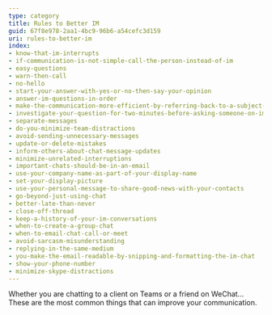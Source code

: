 ```yaml
---
type: category
title: Rules to Better IM
guid: 67f8e978-2aa1-4bc9-96b6-a54cefc3d159
uri: rules-to-better-im
index:
- know-that-im-interrupts
- if-communication-is-not-simple-call-the-person-instead-of-im
- easy-questions
- warn-then-call
- no-hello
- start-your-answer-with-yes-or-no-then-say-your-opinion
- answer-im-questions-in-order
- make-the-communication-more-efficient-by-referring-back-to-a-subject-of-an-email
- investigate-your-question-for-two-minutes-before-asking-someone-on-im
- separate-messages
- do-you-minimize-team-distractions
- avoid-sending-unnecessary-messages
- update-or-delete-mistakes
- inform-others-about-chat-message-updates
- minimize-unrelated-interruptions
- important-chats-should-be-in-an-email
- use-your-company-name-as-part-of-your-display-name
- set-your-display-picture
- use-your-personal-message-to-share-good-news-with-your-contacts
- go-beyond-just-using-chat
- better-late-than-never
- close-off-thread
- keep-a-history-of-your-im-conversations
- when-to-create-a-group-chat
- when-to-email-chat-call-or-meet
- avoid-sarcasm-misunderstanding
- replying-in-the-same-medium
- you-make-the-email-readable-by-snipping-and-formatting-the-im-chat
- show-your-phone-number
- minimize-skype-distractions
---
```


Whether you are chatting to a client on Teams or a friend on WeChat... These are the most common things that can improve your communication.

